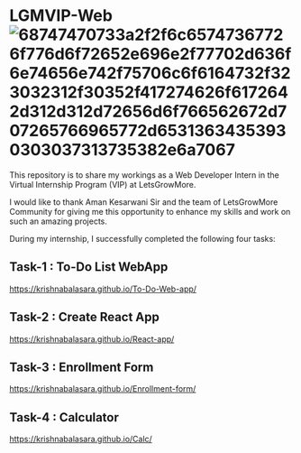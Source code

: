 # LGMVIP-Web![68747470733a2f2f6c65747367726f776d6f72652e696e2f77702d636f6e74656e742f75706c6f6164732f323032312f30352f417274626f6172642d312d312d72656d6f766562672d707265766965772d65313634353930303037313735382e6a7067](https://github.com/KrishnaBalasara/LGMVIP-Web/assets/119056745/090bf618-208f-4b51-8642-6515565e114d)


This repository is to share my workings as a Web Developer Intern in the Virtual Internship Program (VIP) at LetsGrowMore.

I would like to thank Aman Kesarwani Sir and the team of LetsGrowMore Community for giving me this opportunity to enhance my skills and work on such an amazing projects.



During my internship, I successfully completed the following four tasks:

## Task-1 : To-Do List WebApp
https://krishnabalasara.github.io/To-Do-Web-app/

## Task-2 : Create React App
https://krishnabalasara.github.io/React-app/

## Task-3 : Enrollment Form
https://krishnabalasara.github.io/Enrollment-form/

## Task-4 : Calculator 
https://krishnabalasara.github.io/Calc/


